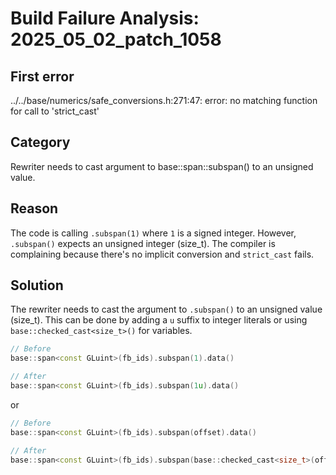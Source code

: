 # Build Failure Analysis: 2025_05_02_patch_1058

## First error

../../base/numerics/safe_conversions.h:271:47: error: no matching function for call to 'strict_cast'

## Category
Rewriter needs to cast argument to base::span::subspan() to an unsigned value.

## Reason
The code is calling `.subspan(1)` where `1` is a signed integer. However, `.subspan()` expects an unsigned integer (size_t). The compiler is complaining because there's no implicit conversion and `strict_cast` fails.

## Solution
The rewriter needs to cast the argument to `.subspan()` to an unsigned value (size_t). This can be done by adding a `u` suffix to integer literals or using `base::checked_cast<size_t>()` for variables.

```c++
// Before
base::span<const GLuint>(fb_ids).subspan(1).data()

// After
base::span<const GLuint>(fb_ids).subspan(1u).data()
```

or

```c++
// Before
base::span<const GLuint>(fb_ids).subspan(offset).data()

// After
base::span<const GLuint>(fb_ids).subspan(base::checked_cast<size_t>(offset)).data()
```